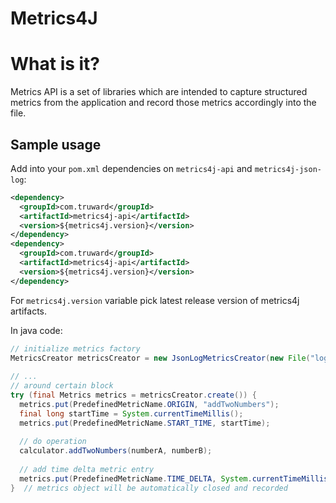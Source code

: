 Metrics4J
=========

# What is it?

Metrics API is a set of libraries which are intended to capture structured metrics from
the application and record those metrics accordingly into the file.

## Sample usage

Add into your ```pom.xml``` dependencies on ``metrics4j-api`` and ``metrics4j-json-log``:

```xml
<dependency>
  <groupId>com.truward</groupId>
  <artifactId>metrics4j-api</artifactId>
  <version>${metrics4j.version}</version>
</dependency>
<dependency>
  <groupId>com.truward</groupId>
  <artifactId>metrics4j-api</artifactId>
  <version>${metrics4j.version}</version>
</dependency>
```

For ``metrics4j.version`` variable pick latest release version of metrics4j artifacts.
 
In java code:

```java
// initialize metrics factory
MetricsCreator metricsCreator = new JsonLogMetricsCreator(new File("log/metrics.json.log"));
 
// ...
// around certain block
try (final Metrics metrics = metricsCreator.create()) {
  metrics.put(PredefinedMetricName.ORIGIN, "addTwoNumbers");
  final long startTime = System.currentTimeMillis(); 
  metrics.put(PredefinedMetricName.START_TIME, startTime);
  
  // do operation
  calculator.addTwoNumbers(numberA, numberB);
  
  // add time delta metric entry
  metrics.put(PredefinedMetricName.TIME_DELTA, System.currentTimeMillis() - startTime);  
}  // metrics object will be automatically closed and recorded
```
